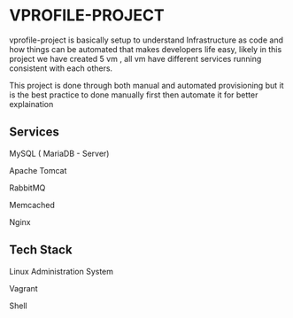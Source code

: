 
# VPROFILE-PROJECT

vprofile-project is basically setup to understand Infrastructure as code and how things can be automated that makes developers life easy, likely in this project we have created 5 vm , all vm have different services running consistent with each others.

This project is done through  both manual and automated provisioning but it is the best practice to done manually first then automate it for better explaination


## Services

MySQL ( MariaDB - Server)

Apache Tomcat

RabbitMQ

Memcached

Nginx
## Tech Stack

Linux Administration System

Vagrant 

Shell
